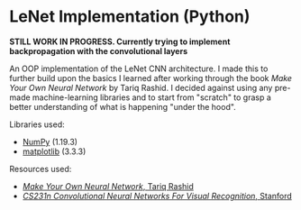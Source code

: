 # LeNet Implementation (Python)

**STILL WORK IN PROGRESS. Currently trying to implement backpropagation with the convolutional layers**

An OOP implementation of the LeNet CNN architecture. 
I made this to further build upon the basics I learned after working through the book *Make Your Own Neural Network* by Tariq Rashid.
I decided against using any pre-made machine-learning libraries and to start from "scratch" to grasp a better understanding of what is happening "under the hood". 


Libraries used:
* [NumPy](https://numpy.org/) (1.19.3)
* [matplotlib](https://matplotlib.org/) (3.3.3)

Resources used:
* [*Make Your Own Neural Network*, Tariq Rashid](https://www.amazon.co.uk/Make-Your-Own-Neural-Network-ebook/dp/B01EER4Z4G)
* [*CS231n Convolutional Neural Networks For Visual Recognition*, Stanford](https://cs231n.github.io/convolutional-networks/)
